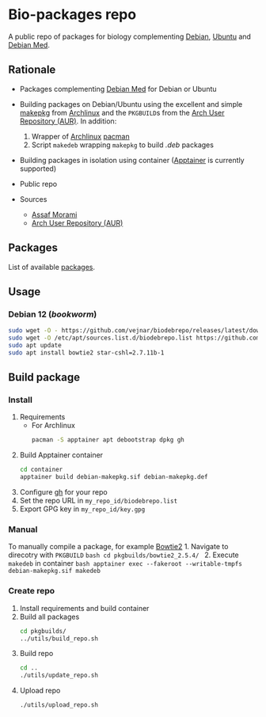 # Bio-packages repo

A public repo of packages for biology complementing [Debian](https://www.debian.org), [Ubuntu](https://ubuntu.com) and [Debian Med](https://www.debian.org/devel/debian-med/).

## Rationale

* Packages complementing [Debian Med](https://www.debian.org/devel/debian-med/) for Debian or Ubuntu
* Building packages on Debian/Ubuntu using the excellent and simple [makepkg](https://gitlab.archlinux.org/pacman/pacman/blob/master/scripts/makepkg.sh.in) from [Archlinux](https://archlinux.org) and the `PKGBUILD`s from the [Arch User Repository (AUR)](https://aur.archlinux.org). In addition:
    1. Wrapper of [Archlinux](https://archlinux.org) [pacman](https://pacman.archlinux.page)
    2. Script `makedeb` wrapping `makepkg` to build *.deb* packages
* Building packages in isolation using container ([Apptainer](https://apptainer.org) is currently supported)
* Public repo

* Sources
    * [Assaf Morami](https://assafmo.github.io/2019/05/02/ppa-repo-hosted-on-github.html)
    * [Arch User Repository (AUR)](https://aur.archlinux.org)

## Packages

List of available [packages](pkgbuilds).

## Usage

### Debian 12 (*bookworm*)

```bash
sudo wget -O - https://github.com/vejnar/biodebrepo/releases/latest/download/key.gpg | gpg --dearmor -o /etc/apt/trusted.gpg.d/biodebrepo.gpg
sudo wget -O /etc/apt/sources.list.d/biodebrepo.list https://github.com/vejnar/biodebrepo/releases/latest/download/biodebrepo.list
sudo apt update
sudo apt install bowtie2 star-cshl=2.7.11b-1
```

## Build package

### Install

1. Requirements
    * For Archlinux
        ```bash
        pacman -S apptainer apt debootstrap dpkg gh
        ```
2. Build Apptainer container
    ```bash
    cd container
    apptainer build debian-makepkg.sif debian-makepkg.def
    ```
3. Configure [gh](https://cli.github.com) for your repo
4. Set the repo URL in `my_repo_id/biodebrepo.list`
5. Export GPG key in `my_repo_id/key.gpg`

### Manual

To manually compile a package, for example [Bowtie2](https://github.com/BenLangmead/bowtie2)
    1. Navigate to direcotry with `PKGBUILD`
        ```bash
        cd pkgbuilds/bowtie2_2.5.4/
        ```
    2. Execute `makedeb` in container
        ```bash
        apptainer exec --fakeroot --writable-tmpfs debian-makepkg.sif makedeb
        ```

### Create repo

1. Install requirements and build container
2. Build all packages
    ```bash
    cd pkgbuilds/
    ../utils/build_repo.sh
    ```
3. Build repo
    ```bash
    cd ..
    ./utils/update_repo.sh
    ```
3. Upload repo
    ```bash
    ./utils/upload_repo.sh
    ```
